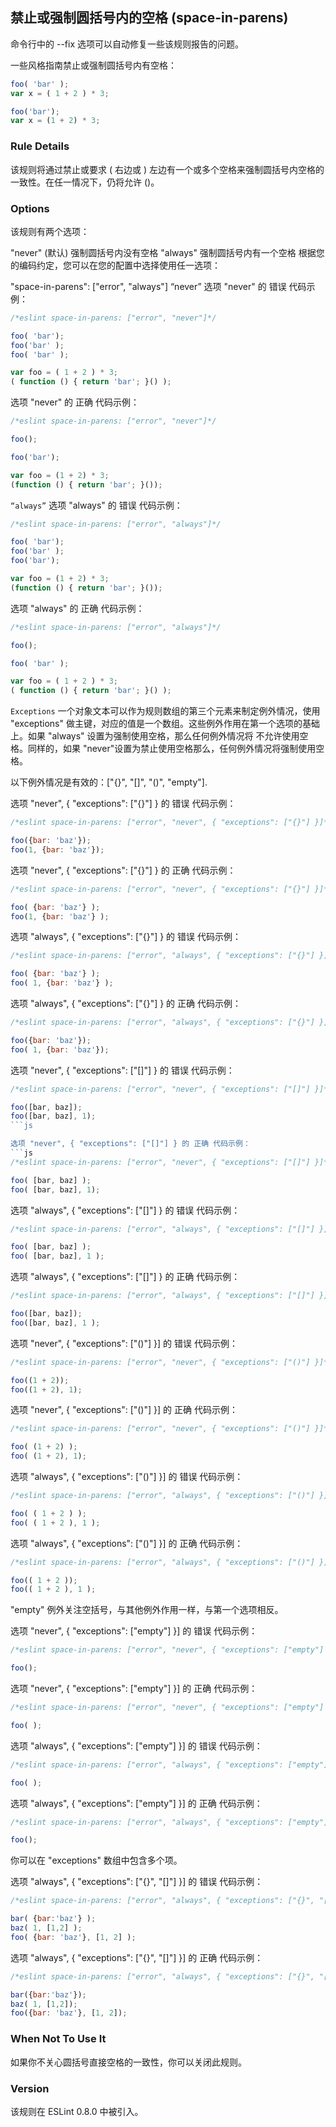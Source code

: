## 禁止或强制圆括号内的空格 (space-in-parens)

命令行中的 --fix 选项可以自动修复一些该规则报告的问题。

一些风格指南禁止或强制圆括号内有空格：
```js
foo( 'bar' );
var x = ( 1 + 2 ) * 3;

foo('bar');
var x = (1 + 2) * 3;
```

### Rule Details
该规则将通过禁止或要求 ( 右边或 ) 左边有一个或多个空格来强制圆括号内空格的一致性。在任一情况下，仍将允许 ()。

### Options
该规则有两个选项：

"never" (默认) 强制圆括号内没有空格
"always" 强制圆括号内有一个空格
根据您的编码约定，您可以在您的配置中选择使用任一选项：

"space-in-parens": ["error", "always"]
“never”
选项 "never" 的 错误 代码示例：
```js
/*eslint space-in-parens: ["error", "never"]*/

foo( 'bar');
foo('bar' );
foo( 'bar' );

var foo = ( 1 + 2 ) * 3;
( function () { return 'bar'; }() );
```

选项 "never" 的 正确 代码示例：
```js
/*eslint space-in-parens: ["error", "never"]*/

foo();

foo('bar');

var foo = (1 + 2) * 3;
(function () { return 'bar'; }());
```

```“always”```
选项 "always" 的 错误 代码示例：
```js
/*eslint space-in-parens: ["error", "always"]*/

foo( 'bar');
foo('bar' );
foo('bar');

var foo = (1 + 2) * 3;
(function () { return 'bar'; }());
```

选项 "always" 的 正确 代码示例：
```js
/*eslint space-in-parens: ["error", "always"]*/

foo();

foo( 'bar' );

var foo = ( 1 + 2 ) * 3;
( function () { return 'bar'; }() );
```

```Exceptions```
一个对象文本可以作为规则数组的第三个元素来制定例外情况，使用 "exceptions" 做主键，对应的值是一个数组。这些例外作用在第一个选项的基础上。如果 "always" 设置为强制使用空格，那么任何例外情况将 不允许使用空格。同样的，如果 "never"设置为禁止使用空格那么，任何例外情况将强制使用空格。

以下例外情况是有效的：["{}", "[]", "()", "empty"].

选项 "never", { "exceptions": ["{}"] } 的 错误 代码示例：
```js
/*eslint space-in-parens: ["error", "never", { "exceptions": ["{}"] }]*/

foo({bar: 'baz'});
foo(1, {bar: 'baz'});
```

选项 "never", { "exceptions": ["{}"] } 的 正确 代码示例：
```js
/*eslint space-in-parens: ["error", "never", { "exceptions": ["{}"] }]*/

foo( {bar: 'baz'} );
foo(1, {bar: 'baz'} );
```

选项 "always", { "exceptions": ["{}"] } 的 错误 代码示例：
```js
/*eslint space-in-parens: ["error", "always", { "exceptions": ["{}"] }]*/

foo( {bar: 'baz'} );
foo( 1, {bar: 'baz'} );
```

选项 "always", { "exceptions": ["{}"] } 的 正确 代码示例：
```js
/*eslint space-in-parens: ["error", "always", { "exceptions": ["{}"] }]*/

foo({bar: 'baz'});
foo( 1, {bar: 'baz'});
```

选项 "never", { "exceptions": ["[]"] } 的 错误 代码示例：
```js
/*eslint space-in-parens: ["error", "never", { "exceptions": ["[]"] }]*/

foo([bar, baz]);
foo([bar, baz], 1);
```js

选项 "never", { "exceptions": ["[]"] } 的 正确 代码示例：
```js
/*eslint space-in-parens: ["error", "never", { "exceptions": ["[]"] }]*/

foo( [bar, baz] );
foo( [bar, baz], 1);
```

选项 "always", { "exceptions": ["[]"] } 的 错误 代码示例：
```js
/*eslint space-in-parens: ["error", "always", { "exceptions": ["[]"] }]*/

foo( [bar, baz] );
foo( [bar, baz], 1 );
```

选项 "always", { "exceptions": ["[]"] } 的 正确 代码示例：
```js
/*eslint space-in-parens: ["error", "always", { "exceptions": ["[]"] }]*/

foo([bar, baz]);
foo([bar, baz], 1 );
```

选项 "never", { "exceptions": ["()"] }] 的 错误 代码示例：
```js
/*eslint space-in-parens: ["error", "never", { "exceptions": ["()"] }]*/

foo((1 + 2));
foo((1 + 2), 1);
```

选项 "never", { "exceptions": ["()"] }] 的 正确 代码示例：
```js
/*eslint space-in-parens: ["error", "never", { "exceptions": ["()"] }]*/

foo( (1 + 2) );
foo( (1 + 2), 1);
```

选项 "always", { "exceptions": ["()"] }] 的 错误 代码示例：
```js
/*eslint space-in-parens: ["error", "always", { "exceptions": ["()"] }]*/

foo( ( 1 + 2 ) );
foo( ( 1 + 2 ), 1 );
```

选项 "always", { "exceptions": ["()"] }] 的 正确 代码示例：
```js
/*eslint space-in-parens: ["error", "always", { "exceptions": ["()"] }]*/

foo(( 1 + 2 ));
foo(( 1 + 2 ), 1 );
```

"empty" 例外关注空括号，与其他例外作用一样，与第一个选项相反。

选项 "never", { "exceptions": ["empty"] }] 的 错误 代码示例：
```js
/*eslint space-in-parens: ["error", "never", { "exceptions": ["empty"] }]*/

foo();
```

选项 "never", { "exceptions": ["empty"] }] 的 正确 代码示例：
```js
/*eslint space-in-parens: ["error", "never", { "exceptions": ["empty"] }]*/

foo( );
```

选项 "always", { "exceptions": ["empty"] }] 的 错误 代码示例：
```js
/*eslint space-in-parens: ["error", "always", { "exceptions": ["empty"] }]*/

foo( );
```

选项 "always", { "exceptions": ["empty"] }] 的 正确 代码示例：
```js
/*eslint space-in-parens: ["error", "always", { "exceptions": ["empty"] }]*/

foo();
```

你可以在 "exceptions" 数组中包含多个项。

选项 "always", { "exceptions": ["{}", "[]"] }] 的 错误 代码示例：
```js
/*eslint space-in-parens: ["error", "always", { "exceptions": ["{}", "[]"] }]*/

bar( {bar:'baz'} );
baz( 1, [1,2] );
foo( {bar: 'baz'}, [1, 2] );
```

选项 "always", { "exceptions": ["{}", "[]"] }] 的 正确 代码示例：
```js
/*eslint space-in-parens: ["error", "always", { "exceptions": ["{}", "[]"] }]*/

bar({bar:'baz'});
baz( 1, [1,2]);
foo({bar: 'baz'}, [1, 2]);
```

### When Not To Use It
如果你不关心圆括号直接空格的一致性，你可以关闭此规则。

### Version
该规则在 ESLint 0.8.0 中被引入。
